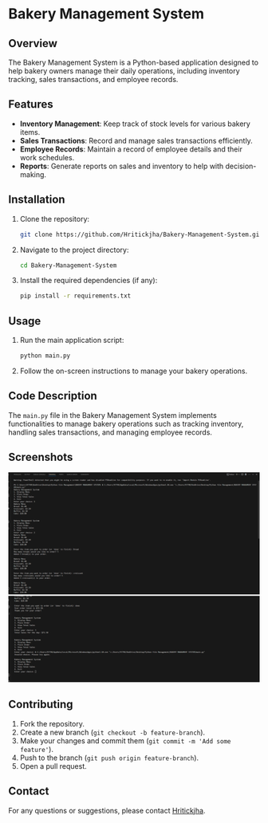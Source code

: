 # Bakery Management System

## Overview
The Bakery Management System is a Python-based application designed to help bakery owners manage their daily operations, including inventory tracking, sales transactions, and employee records. 

## Features
- **Inventory Management**: Keep track of stock levels for various bakery items.
- **Sales Transactions**: Record and manage sales transactions efficiently.
- **Employee Records**: Maintain a record of employee details and their work schedules.
- **Reports**: Generate reports on sales and inventory to help with decision-making.

## Installation
1. Clone the repository:
    ```bash
    git clone https://github.com/Hritickjha/Bakery-Management-System.git
    ```
2. Navigate to the project directory:
    ```bash
    cd Bakery-Management-System
    ```
3. Install the required dependencies (if any):
    ```bash
    pip install -r requirements.txt
    ```

## Usage
1. Run the main application script:
    ```bash
    python main.py
    ```
2. Follow the on-screen instructions to manage your bakery operations.

## Code Description
The `main.py` file in the Bakery Management System implements functionalities to manage bakery operations such as tracking inventory, handling sales transactions, and managing employee records.

## Screenshots
![Screenshot](Screenshot%202024-07-06%20182233.png)
![Screenshot](Screenshot%202024-07-06%20182242.png)

## Contributing
1. Fork the repository.
2. Create a new branch (`git checkout -b feature-branch`).
3. Make your changes and commit them (`git commit -m 'Add some feature'`).
4. Push to the branch (`git push origin feature-branch`).
5. Open a pull request.

## Contact
For any questions or suggestions, please contact [Hritickjha](https://github.com/Hritickjha).
